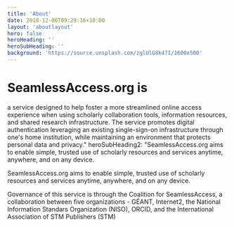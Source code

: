 ```yaml
---
title: 'About'
date: 2018-12-06T09:29:16+10:00
layout: 'aboutlayout'
hero: false
heroHeading: ''
heroSubHeading: ''
background: 'https://source.unsplash.com/zglUlG8k47I/1600x500'
---
```


# SeamlessAccess.org is

a service designed to help foster a more streamlined online access experience when using scholarly collaboration tools, information resources, and shared research infrastructure. The service promotes digital authentication leveraging an existing single-sign-on infrastructure through one's home institution, while maintaining an environment that protects personal data and privacy."
heroSubHeading2: "SeamlessAccess.org aims to enable simple, trusted use of scholarly resources and services anytime, anywhere, and on any device.

SeamlessAccess.org aims to enable simple, trusted use of scholarly resources and services anytime, anywhere, and on any device.

Governance of this service is through the Coalition for SeamlessAccess, a collaboration between five organizations - GÉANT, Internet2, the National Information Standars Organization (NISO), ORCID, and the International Association of STM Publishers (STM)
